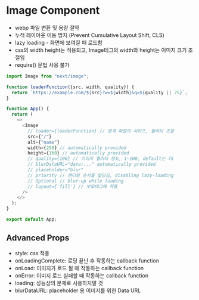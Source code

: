 # Image Component

- webp 파일 변환 및 용량 절약
- 누적 레이아웃 이동 방지 (Prevent Cumulative Layout Shift, CLS)
- lazy loading - 화면에 보여질 때 로드함
- css의 width height는 적용되고, Image테그의 width와 height는 이미지 크기 조절임
- require() 문법 사용 불가

```js
import Image from "next/image";

function loaderFunction({src, width, quality}) {
  return `https://example.com/${src}?w=${width}&q=${quality || 75}`;
}

function App() {
  return (
    <>
      <Image
        // loader={loaderFunction} // 원격 파일의 사이즈, 퀄리티 조절
        src={"/"}
        alt={"name"}
        width={250} // automatically provided
        height={160} // automatically provided
        // quality={100} // 이미지 퀄리티 정도, 1~100, default는 75
        // blurDataURL="data:..." automatically provided
        // placeholder="blur"
        // priority // 랜더링 순서를 앞당김, disabling lazy-loading
        // Optional // blur-up while loading
        // layout={'fill'} // 부모태그에 적용
      />
    </>
  );
}

export default App;
```

## Advanced Props

- style: css 적용
- onLoadingComplete: 로딩 끝난 후 작동하는 callback function
- onLoad: 이미지가 로드 될 때 작동하는 callback function
- onError: 이미지 로드 실패할 때 작동하는 callback function
- loading: 성능상의 문제로 사용하지말 것
- blurDataURL: placeholder 용 이미지를 위한 Data URL
